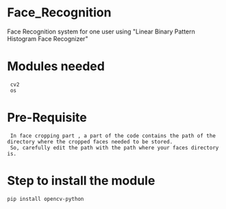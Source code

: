 # Face_Recognition
Face Recognition system for one user using "Linear Binary Pattern Histogram Face Recognizer"
# Modules needed 
     cv2
     os 
# Pre-Requisite
     In face cropping part , a part of the code contains the path of the directory where the cropped faces needed to be stored.
     So, carefully edit the path with the path where your faces directory is.
# Step to install the module
    pip install opencv-python
     
 
